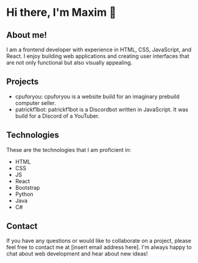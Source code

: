 # Hi there, I'm Maxim 👋

## About me!
I am a frontend developer with experience in HTML, CSS, JavaScript, and React. I enjoy building web applications and creating user interfaces that are not only functional but also visually appealing.

## Projects
+ cpuforyou: cpuforyou is a website build for an imaginary prebuild computer seller.
+ patrickf1bot: patrickf1bot is a Discordbot written in JavaScript. It was build for a Discord of a YouTuber.

## Technologies
These are the technologies that I am proficient in:
+ HTML
+ CSS
+ JS
+ React
+ Bootstrap
+ Python
+ Java
+ C#

## Contact
If you have any questions or would like to collaborate on a project, please feel free to contact me at [insert email address here]. I'm always happy to chat about web development and hear about new ideas!
